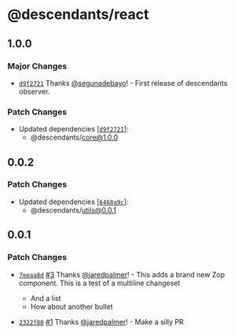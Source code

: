 # @descendants/react

## 1.0.0

### Major Changes

- [`d9f2721`](https://github.com/segunadebayo/descendants-observer/commit/d9f27211548d2eb741fbe04d9917846d731048ac) Thanks [@segunadebayo](https://github.com/segunadebayo)! - First release of descendants observer.

### Patch Changes

- Updated dependencies [[`d9f2721`](https://github.com/segunadebayo/descendants-observer/commit/d9f27211548d2eb741fbe04d9917846d731048ac)]:
  - @descendants/core@1.0.0

## 0.0.2

### Patch Changes

- Updated dependencies [[`6468a9c`](https://github.com/jaredpalmer/tsdx-monorepo-playground/commit/6468a9c236a30f3650ca0a218055ac7de359b84f)]:
  - @descendants/utils@0.0.1

## 0.0.1

### Patch Changes

- [`7eeaa8d`](https://github.com/jaredpalmer/tsdx-monorepo-playground/commit/7eeaa8d5e52aab02243021625d14e576776a7464) [#3](https://github.com/jaredpalmer/tsdx-monorepo-playground/pull/3) Thanks [@jaredpalmer](https://github.com/jaredpalmer)! - This adds a brand new Zop component. This is a test
  of a multiline changeset

  - And a list
  - How about another bullet

* [`2322f80`](https://github.com/jaredpalmer/tsdx-monorepo-playground/commit/2322f8062ac0670b41d2332435b70e72ea010238) [#1](https://github.com/jaredpalmer/tsdx-monorepo-playground/pull/1) Thanks [@jaredpalmer](https://github.com/jaredpalmer)! - Make a silly PR
